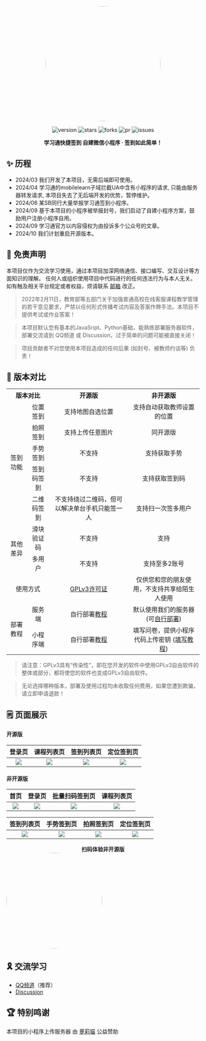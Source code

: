 <center><div align="center">

<img src="https://avatars.githubusercontent.com/u/163529042?v=4" width="300" height="300" style="border-radius: 50%"></img>

<img alt="version" src="https://img.shields.io/github/last-commit/Misaka-OpenSource/Chaoxing-WechatMiniProgram.svg?style=for-the-badge&label=%E6%9C%80%E5%90%8E%E6%9B%B4%E6%96%B0&logo=velog&logoColor=BE95FF&color=7B68EE"/></img>
<img alt="stars" src="https://img.shields.io/github/stars/Misaka-OpenSource/Chaoxing-WechatMiniProgram.svg?style=for-the-badge&label=Stars&logo=undertale&logoColor=orange&color=orange"/></img>
<img alt="forks" src="https://img.shields.io/github/forks/Misaka-OpenSource/Chaoxing-WechatMiniProgram.svg?style=for-the-badge&label=Forks&logo=stackshare&logoColor=f92f60&color=f92f60"/></img>
<img alt="pr" src="https://img.shields.io/github/issues-pr-closed/Misaka-OpenSource/Chaoxing-WechatMiniProgram.svg?style=for-the-badge&label=PR&logo=addthis&logoColor=green&color=0AC18E"/></img>
<img alt="issues" src="https://img.shields.io/github/issues/Misaka-OpenSource/Chaoxing-WechatMiniProgram.svg?style=for-the-badge&label=Issues&logo=openbugbounty&logoColor=e38dff&color=e38dff"/></img>

</div></center>

<div align="center" style="font-weight:bold"><b>学习通快捷签到 自建微信小程序 · 签到如此简单！</b></div>  

## ✨ 历程

+ 2024/03 我们开发了本项目，无需后端即可使用。
+ 2024/04 学习通的mobilelearn子域拦截UA中含有小程序的请求, 只能由服务器转发请求, 本项目失去了无后端开发的优势，暂停维护。
+ 2024/06 某SB同行大量举报学习通签到小程序。
+ 2024/09 基于本项目的小程序被举报封号，我们启动了自建小程序方案，鼓励用户注册小程序自用。
+ 2024/09 学习通官方以内容侵权为由投诉多个公众号的文章。
+ 2024/10 我们计划重启开源版本。

## 🎃 免责声明

本项目仅作为交流学习使用，通过本项目加深网络通信、接口编写、交互设计等方面知识的理解。
任何人或组织使用项目中代码进行的任何违法行为与本人无关。如有触及相关平台规定或者权益，烦请联系 [邮箱](mailto:complaint@micono.eu.org) 改正。

> 2022年2月11日，教育部等五部门关于加强普通高校在线客服课程教学管理的若干意见要求，严禁以任何形式传播考试内容及答案作弊手法。本项目不提供考试或作业答案！

> 本项目默认您有基本的JavaSript、Python基础，能熟练部署服务器软件，部署交流请到 QQ频道 或 Discussion，过于简单的问题可能被直接关闭！

> 项目贡献者不对您使用本项目造成的任何后果 (如封号、被教师约谈等) 负责！

## 🎉 版本对比
<table style="text-align: center">
    <tr>
        <th colspan=2>版本对比</th>
        <th>开源版</th>
        <th>非开源版</th>
    </tr>
    <tr>
        <td rowspan=5>签到功能</td>
        <td>位置签到</td>
        <td>支持地图自选位置</td>
        <td>支持自动获取教师设置的位置</td>
    </tr>
    <tr>
        <td>拍照签到</td>
        <td>支持上传任意图片</td>
        <td>同开源版</td>
    </tr>
    <tr>
        <td>手势签到</td>
        <td>不支持</td>
        <td>支持获取手势</td>
    </tr>
    <tr>
        <td>签到码签到</td>
        <td>不支持</td>
        <td>支持获取签到码</td>
    </tr>
    <tr>
        <td>二维码签到</td>
        <td>不支持绕过二维码，但可以解决单台手机只能签一人</td>
        <td>支持扫一次签多用户</td>
    </tr>
    <tr>
        <td rowspan=2>其他差异</td>
        <td>滑块验证码</td>
        <td>不支持</td>
        <td>支持</td>
    </tr>
    <tr>
        <td>多用户</td>
        <td>不支持</td>
        <td>支持至多2账号</td>
    </tr>
    <tr>
        <td colspan=2>使用方式</td>
        <td><a href="https://github.com/misaka-org/Chaoxing-MiniProgram/blob/main/LICENSE">GPLv3许可证</a></td>
        <td>仅供您和您的朋友使用，不支持共享给陌生人使用</td>
    </tr>
    <tr>
        <td rowspan=2>部署教程</td>
        <td>服务端</td>
        <td>自行部署<a href="https://github.com/misaka-org/Chaoxing-MiniProgram/blob/main/server/README.md">教程</a></td>
        <td>默认使用我们的服务器 (可<a href="https://github.com/misaka-org/Chaoxing-MiniProgram/blob/main/server/README.md">自行部署</a>)</td>
    </tr>
    <tr>
        <td>小程序端</td>
        <td>自行部署<a href="https://github.com/misaka-org/Chaoxing-MiniProgram/blob/main/miniprogram/README.md">教程</a></td>
        <td>填写问卷，提供小程序代码上传密钥 (<a href="https://github.com/misaka-org/Chaoxing-MiniProgram/blob/main/miniprogram/no-open.md">填写教程</a>)</td>
    </tr>
</table>

> 请注意：GPLv3具有“传染性”，即在您开发的软件中使用GPLv3自由软件的整体或部分，都将使您的软件也变成GPLv3自由软件。

> 无论选择哪种版本，部署及使用过程均未收取任何费用，如果您遭到欺骗，请立即申请退款！

## 🗒️ 页面展示

#### 开源版

|                                                             **登录页**                                                             |                                                           **课程列表页**                                                           |                                                           **签到列表页**                                                           |                                                           **定位签到页**                                                           |
| :--------------------------------------------------------------------------------------------------------------------------------: | :--------------------------------------------------------------------------------------------------------------------------------: | :--------------------------------------------------------------------------------------------------------------------------------: | :--------------------------------------------------------------------------------------------------------------------------------: |
| <div align="center"> <img src="https://github.com/misaka-org/Chaoxing-MiniProgram/blob/static/show/开源版/1.png?raw=true"/> </div> | <div align="center"> <img src="https://github.com/misaka-org/Chaoxing-MiniProgram/blob/static/show/开源版/2.png?raw=true"/> </div> | <div align="center"> <img src="https://github.com/misaka-org/Chaoxing-MiniProgram/blob/static/show/开源版/3.png?raw=true"/> </div> | <div align="center"> <img src="https://github.com/misaka-org/Chaoxing-MiniProgram/blob/static/show/开源版/4.png?raw=true"/> </div> |

#### 非开源版

|                                                               **首页**                                                               |                                                              **登录页**                                                              |                                                          **批量扫码签到页**                                                          |                                                            **课程列表页**                                                            |
| :----------------------------------------------------------------------------------------------------------------------------------: | :----------------------------------------------------------------------------------------------------------------------------------: | :----------------------------------------------------------------------------------------------------------------------------------: | :----------------------------------------------------------------------------------------------------------------------------------: |
| <div align="center"> <img src="https://github.com/misaka-org/Chaoxing-MiniProgram/blob/static/show/非开源版/1.png?raw=true"/> </div> | <div align="center"> <img src="https://github.com/misaka-org/Chaoxing-MiniProgram/blob/static/show/非开源版/2.png?raw=true"/> </div> | <div align="center"> <img src="https://github.com/misaka-org/Chaoxing-MiniProgram/blob/static/show/非开源版/3.png?raw=true"/> </div> | <div align="center"> <img src="https://github.com/misaka-org/Chaoxing-MiniProgram/blob/static/show/非开源版/4.png?raw=true"/> </div> |

|                                                            **签到列表页**                                                            |                                                            **手势签到页**                                                            |                                                            **拍照签到页**                                                            |                                                            **定位签到页**                                                            |
| :----------------------------------------------------------------------------------------------------------------------------------: | :----------------------------------------------------------------------------------------------------------------------------------: | :----------------------------------------------------------------------------------------------------------------------------------: | :----------------------------------------------------------------------------------------------------------------------------------: |
| <div align="center"> <img src="https://github.com/misaka-org/Chaoxing-MiniProgram/blob/static/show/非开源版/5.png?raw=true"/> </div> | <div align="center"> <img src="https://github.com/misaka-org/Chaoxing-MiniProgram/blob/static/show/非开源版/6.png?raw=true"/> </div> | <div align="center"> <img src="https://github.com/misaka-org/Chaoxing-MiniProgram/blob/static/show/非开源版/7.png?raw=true"/> </div> | <div align="center"> <img src="https://github.com/misaka-org/Chaoxing-MiniProgram/blob/static/show/非开源版/8.png?raw=true"/> </div> |

<div align="center" style="font-weight:bold">扫码体验非开源版</div>  
<img src="https://github.com/misaka-org/Chaoxing-MiniProgram/blob/static/show/体验二维码.png?raw=true" width="250" height="250" style="border-radius: 50%"></img>

## 🎗️ 交流学习

<div style="display: none;" id="concat"></div>

+ [QQ频道](https://pd.qq.com/s/f1mli0e35)（推荐）
+ [Discussion](https://github.com/misaka-org/Chaoxing-MiniProgram/discussions)

## 🏆 特别鸣谢

本项目的小程序上传服务器 由 [萝莉猫](https://www.loricat.cn) 公益赞助
